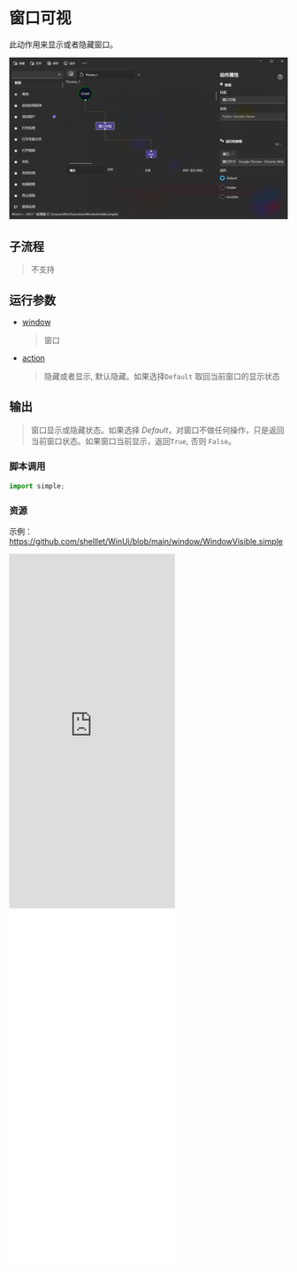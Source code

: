 # 窗口可视 
此动作用来显示或者隐藏窗口。

![WindowVisible](./images/09.png ':size=90%')

## 子流程
> 不支持

## 运行参数

* [window](./types/Wnd.md)
  > 窗口

* [action](./enums/Visibility.md)
  > 隐藏或者显示, 默认隐藏。如果选择`Default` 取回当前窗口的显示状态

## 输出

> 窗口显示或隐藏状态。如果选择 *Default*，对窗口不做任何操作，只是返回当前窗口状态。如果窗口当前显示，返回`True`, 否则 `False`。


### 脚本调用

```python
import simple;

```

### 资源

示例：https://github.com/shelllet/WinUi/blob/main/window/WindowVisible.simple

<iframe type="text/html" height="640px" src="https://www.youtube.com/embed/V3FIUvVgH7Y" frameborder="0"></iframe>

<iframe src="//player.bilibili.com/player.html?bvid=BV1Lh4y1A7sA&page=1&autoplay=0" height='640px' scrolling="no" border="0" frameborder="no" framespacing="0" allowfullscreen="true"></iframe>
